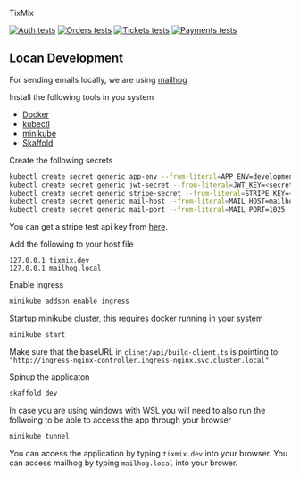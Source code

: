 TixMix

[![Auth tests](https://github.com/koutsilis1999/TixMix/actions/workflows/tests-auth.yml/badge.svg)](https://github.com/koutsilis1999/TixMix/actions/workflows/tests-auth.yml)
[![Orders tests](https://github.com/koutsilis1999/TixMix/actions/workflows/tests-orders.yml/badge.svg)](https://github.com/koutsilis1999/TixMix/actions/workflows/tests-orders.yml)
[![Tickets tests](https://github.com/koutsilis1999/TixMix/actions/workflows/test-tickets.yml/badge.svg)](https://github.com/koutsilis1999/TixMix/actions/workflows/test-tickets.yml)
[![Payments tests](https://github.com/koutsilis1999/TixMix/actions/workflows/tests-payments.yml/badge.svg)](https://github.com/koutsilis1999/TixMix/actions/workflows/tests-payments.yml)

## Locan Development

For sending emails locally, we are using [mailhog](https://github.com/mailhog/MailHog)

Install the following tools in you system

- [Docker](https://docs.docker.com/engine/install/)
- [kubectl](https://kubernetes.io/docs/tasks/tools/)
- [minikube](https://minikube.sigs.k8s.io/docs/start/)
- [Skaffold](https://skaffold.dev/docs/install/)

Create the following secrets

```sh
kubectl create secret generic app-env --from-literal=APP_ENV=development
kubectl create secret generic jwt-secret --from-literal=JWT_KEY=<secret>
kubectl create secret generic stripe-secret --from-literal=STRIPE_KEY=<secret>
kubectl create secret generic mail-host --from-literal=MAIL_HOST=mailhog-srv
kubectl create secret generic mail-port --from-literal=MAIL_PORT=1025
```

You can get a stripe test api key from [here](https://dashboard.stripe.com/test/apikeys).

Add the following to your host file

```
127.0.0.1 tixmix.dev
127.0.0.1 mailhog.local
```

Enable ingress

```sh
minikube addson enable ingress
```

Startup minikube cluster, this requires docker running in your system

```sh
minikube start
```

Make sure that the baseURL in `clinet/api/build-client.ts` is pointing to `"http://ingress-nginx-controller.ingress-nginx.svc.cluster.local"`

Spinup the applicaton

```sh
skaffold dev
```

In case you are using windows with WSL you will need to also run the follwoing to be able to access the app through your browser

```sh
minikube tunnel
```

You can access the application by typing `tixmix.dev` into your browser.
You can access mailhog by typing `mailhog.local` into your brower.
